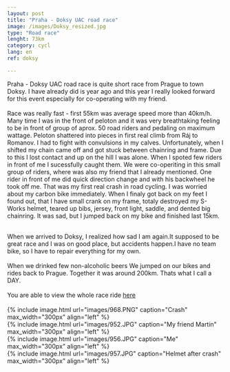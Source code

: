 ```yaml
---
layout: post
title: "Praha - Doksy UAC road race"
image: /images/Doksy_resized.jpg
type: "Road race"
lenght: 73km
category: cycl
lang: en
ref: doksy

---
```


Praha - Doksy UAC road race is quite short race from Prague to town Doksy. I have already did is year ago and this year I really looked forward for this event especially for co-operating with my friend.<br><br>
Race was really fast - first 55km was average speed more than 40km/h. Many time I was in the front of peloton and it was very breathtaking feeling to be in front of group of aprox. 50 road riders and pedaling on maximum wattage. Peloton shattered into pieces in first real climb from Ráj to Romanov. I had to fight with convulsions in my calves. Unfortunately, when I shifted my chain came off and got stuck between chainring and frame. Due to this I lost contact and up on the hill I was alone. When I spoted few riders in front of me I sucessfully caught them. We were co-operiting in this small group of riders, where was also my friend that I already mentioned. One rider in front of me did quick direction change and with his backwheel he took off me. That was my first real crash in road cycling. I was worried about my carbon bike immediately. When I finaly got back on my feet I found out, that I have small crank on my frame, totaly destroyed my S-Works helmet, teared up bibs, jersey, front light, saddle, and dented big chainring. It was sad, but I jumped back on my bike and finished last 15km.<br><br>

When we arrived to Doksy, I realized how sad I am again.It supposed to be great race and I was on good place, but accidents happen.I have no team bike, so I have to repair everything for my own.
<br><br>
When we drinked few non-alcoholic beers We jumped on our bikes and rides back to Prague. Together it was around 200km. Thats what I call a DAY.
<br><br>
You are able to view the whole race ride [here](https://www.strava.com/activities/2409401604/segments/60782696785)
<br><br>
{% include image.html url="images/968.PNG" caption="Crash" max_width="300px" align="left" %}
<br>
{% include image.html url="images/952.JPG" caption="My friend Martin" max_width="300px" align="left" %}
<br>
{% include image.html url="images/956.JPG" caption="Me" max_width="300px" align="left" %}
<br>
{% include image.html url="images/957.JPG" caption="Helmet after crash" max_width="300px" align="left" %}
